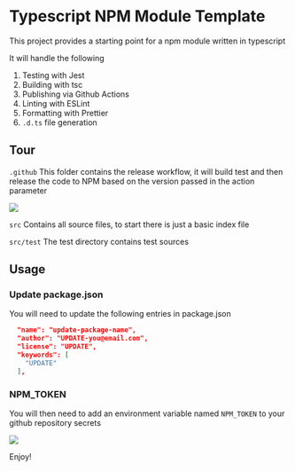# Typescript NPM Module Template

This project provides a starting point for a npm module written in typescript

It will handle the following

1. Testing with Jest
2. Building with tsc
3. Publishing via Github Actions
4. Linting with ESLint
5. Formatting with Prettier
6. `.d.ts` file generation

## Tour

`.github`
This folder contains the release workflow, it will build test and then release the code to NPM based on the version passed in the action parameter

![](https://i.imgur.com/ECHoBAf.gif)

`src`
Contains all source files, to start there is just a basic index file

`src/test`
The test directory contains test sources

## Usage

### Update package.json

You will need to update the following entries in package.json

```json
  "name": "update-package-name",
  "author": "UPDATE-you@email.com",
  "license": "UPDATE",
  "keywords": [
    "UPDATE"
  ],
```
### NPM_TOKEN

You will then need to add an environment variable named `NPM_TOKEN` to your github repository secrets


![](https://i.imgur.com/MyyGhbv.png)

Enjoy!